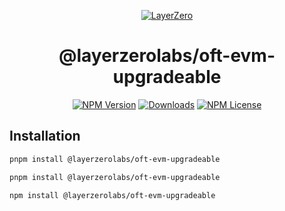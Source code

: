 <p align="center">
  <a href="https://layerzero.network">
    <img alt="LayerZero" style="max-width: 500px" src="https://d3a2dpnnrypp5h.cloudfront.net/bridge-app/lz.png"/>
  </a>
</p>

<h1 align="center">@layerzerolabs/oft-evm-upgradeable</h1>

<!-- The badges section -->
<p align="center">
  <!-- Shields.io NPM published package version -->
  <a href="https://www.npmjs.com/package/@layerzerolabs/oft-evm-upgradeable"><img alt="NPM Version" src="https://img.shields.io/npm/v/@layerzerolabs/oft-evm-upgradeable"/></a>
  <!-- Shields.io NPM downloads -->
  <a href="https://www.npmjs.com/package/@layerzerolabs/oft-evm-upgradeable"><img alt="Downloads" src="https://img.shields.io/npm/dm/@layerzerolabs/oft-evm-upgradeable"/></a>
  <!-- Shields.io license badge -->
  <a href="https://www.npmjs.com/package/@layerzerolabs/oft-evm-upgradeable"><img alt="NPM License" src="https://img.shields.io/npm/l/@layerzerolabs/oft-evm-upgradeable"/></a>
</p>

## Installation

```bash
pnpm install @layerzerolabs/oft-evm-upgradeable
```

```bash
pnpm install @layerzerolabs/oft-evm-upgradeable
```

```bash
npm install @layerzerolabs/oft-evm-upgradeable
```
